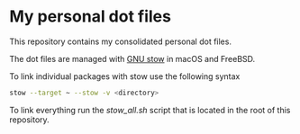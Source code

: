 # My personal dot files

This repository contains my consolidated personal dot files.

The dot files are managed with [GNU stow](https://www.gnu.org/software/stow/) in
macOS and FreeBSD.

To link individual packages with stow use the following syntax

```sh
stow --target ~ --stow -v <directory>
```

To link everything run the _stow_all.sh_ script that is located in the root of
this repository.
